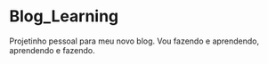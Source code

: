 # Blog_Learning

Projetinho pessoal para meu novo blog. Vou fazendo e aprendendo, aprendendo e fazendo.
